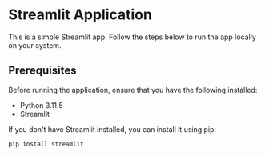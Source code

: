 # Streamlit Application

This is a simple Streamlit app. Follow the steps below to run the app locally on your system.

## Prerequisites

Before running the application, ensure that you have the following installed:

- Python 3.11.5
- Streamlit

If you don't have Streamlit installed, you can install it using pip:

```bash
pip install streamlit
